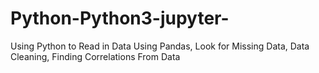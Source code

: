 # Python-Python3-jupyter-
Using Python to Read in Data Using Pandas, Look for Missing Data, Data Cleaning, Finding Correlations From Data
